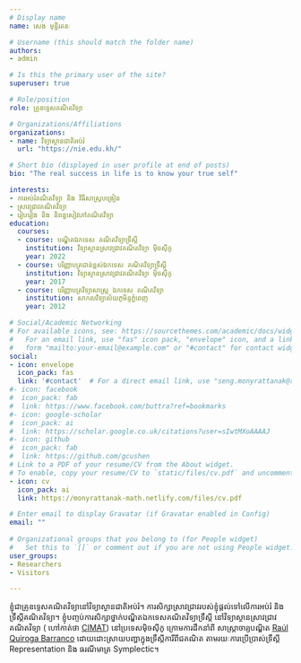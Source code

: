```yaml
---
# Display name
name: សេង មុន្នីរតនៈ

# Username (this should match the folder name)
authors:
- admin

# Is this the primary user of the site?
superuser: true

# Role/position
role: គ្រូឧទ្ទេសគណិតវិទ្យា

# Organizations/Affiliations
organizations:
- name: វិទ្យាស្ថានជាតិអប់រំ
  url: "https://nie.edu.kh/"

# Short bio (displayed in user profile at end of posts)
bio: "The real success in life is to know your true self"

interests:
- ការអប់រំគណិតវិទ្យា និង វិធីសាស្ត្របង្រៀន
- ស្រាវជ្រាវគណិតវិទ្យា
- រៀបរៀង និង និពន្ធសៀវភៅគណិតវិទ្យា
education:
  courses:
  - course: បណ្ឌិតឯកទេស គណិតវិទ្យាទ្រឹស្តី
    institution: វិទ្យាស្ថានស្រាវជ្រាវគណិតវិទ្យា ម៉ិចស៊ីកូ
    year: 2022
  - course: បរិញ្ញាបត្រជាន់ខ្ពស់ឯកទេស គណិតវិទ្យាទ្រឹស្តី
    institution: វិទ្យាស្ថានស្រាវជ្រាវគណិតវិទ្យា ម៉ិចស៊ីកូ
    year: 2017
  - course: បរិញ្ញាបត្រវិទ្យាសាស្ត្រ ឯកទេស គណិតវិទ្យា
    institution: សាកលវិទ្យាល័យភូមិន្ទភ្នំពេញ
    year: 2012

# Social/Academic Networking
# For available icons, see: https://sourcethemes.com/academic/docs/widgets/#icons
#   For an email link, use "fas" icon pack, "envelope" icon, and a link in the
#   form "mailto:your-email@example.com" or "#contact" for contact widget.
social:
- icon: envelope
  icon_pack: fas
  link: '#contact'  # For a direct email link, use "seng.monyrattanak@rupp.edu.kh".
#- icon: facebook
#  icon_pack: fab
#  link: https://www.facebook.com/buttra?ref=bookmarks
#- icon: google-scholar
#  icon_pack: ai
#  link: https://scholar.google.co.uk/citations?user=sIwtMXoAAAAJ
#- icon: github
#  icon_pack: fab
#  link: https://github.com/gcushen
# Link to a PDF of your resume/CV from the About widget.
# To enable, copy your resume/CV to `static/files/cv.pdf` and uncomment the lines below.  
- icon: cv
  icon_pack: ai
  link: https://monyrattanak-math.netlify.com/files/cv.pdf

# Enter email to display Gravatar (if Gravatar enabled in Config)
email: ""
  
# Organizational groups that you belong to (for People widget)
#   Set this to `[]` or comment out if you are not using People widget.  
user_groups:
- Researchers
- Visitors

---
```


ខ្ញុំជាគ្រូឧទ្ទេសគណិតវិទ្យានៅវិទ្យាស្ថានជាតិអប់រំ។ ការសិក្សាស្រាវជ្រាវរបស់ខ្ញុំផ្តល់ទៅលើការអប់រំ និង ទ្រឹស្តីគណិតវិទ្យា។
ខ្ញុំបញ្ចប់ការសិក្សាថ្នាក់បណ្ឌិតឯកទេសគណិតវិទ្យាទ្រឹស្តី នៅវិទ្យាស្ថានស្រាវជ្រាវគណិតវិទ្យា ( ហៅកាត់ថា <a href="https://cimat.mx/" target="_blank"> CIMAT</a>) នៅប្រទេសម៉ិចស៊ីកូ
ក្រោមការដឹកនាំពី សាស្ត្រាចារ្យបណ្ឌិត <a href="https://www.cimat.mx/~quiroga/" target="_blank">Raúl Quiroga Barranco</a> 
ដោយដោះស្រាយបញ្ហាក្នុងទ្រឹស្តីការីពីជគណិត តាមរយៈការប្រើប្រាស់ទ្រឹស្តី Representation និង ធរណីមាត្រ Symplectic។


